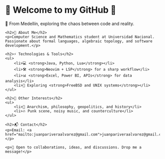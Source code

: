 <h1>🚀 Welcome to my GitHub 🖤</h1>
    <p>📍 From Medellín, exploring the chaos between code and reality.</p>

    <h2>💾 About Me</h2>
    <p>Computer Science and Mathematics student at Universidad Nacional. Passionate about formal languages, algebraic topology, and software development.</p>

    <h2>⚡ Technologies & Tools</h2>
    <ul>
        <li>💻 <strong>Java, Python, Lua</strong></li>
        <li>🛠 <strong>Neovim + LSP</strong> for a sharp workflow</li>
        <li>📊 <strong>Excel, Power BI, APIs</strong> for data analysis</li>
        <li>📡 Exploring <strong>FreeBSD and UNIX systems</strong></li>
    </ul>

    <h2>🎸 Other Interests</h2>
    <ul>
        <li>🏴 Anarchism, philosophy, geopolitics, and history</li>
        <li>🔥 Punk scene, noisy music, and counterculture</li>
    </ul>

    <h2>📬 Contact</h2>
    <p>Email: <a href="mailto:juanpariveraalvarez@gmail.com">juanpariveraalvarez@gmail.com</a></p>

    <p>💬 Open to collaborations, ideas, and discussions. Drop me a message!</p>
